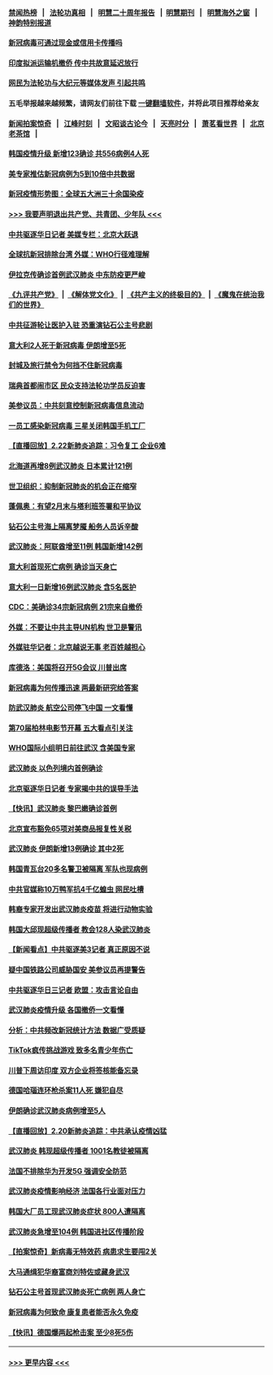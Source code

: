 #### [禁闻热榜](热点新闻.md?=0)  &nbsp;&nbsp;|&nbsp;&nbsp; [法轮功真相](https://github.com/gfw-breaker/truth/blob/master/README.md?=0) &nbsp;&nbsp;|&nbsp;&nbsp; [明慧二十周年报告](https://github.com/gfw-breaker/mh-reports/blob/master/README.md?=0) &nbsp;&nbsp;|&nbsp;&nbsp;[明慧期刊](https://github.com/gfw-breaker/mh-qikan) &nbsp;&nbsp;|&nbsp;&nbsp; [明慧海外之窗](https://github.com/gfw-breaker/mh-news/blob/master/README.md?=0) &nbsp;&nbsp;|&nbsp;&nbsp; [神韵特别报道](https://github.com/gfw-breaker/mh-news/blob/master/shenyun.md?=0)
#### [新冠病毒可通过现金或信用卡传播吗](../pages/nsc418/n11886629.md?t=02231931) 
#### [印度拟派运输机撤侨 传中共故意延迟放行](../pages/nsc418/n11889362.md?t=02231931) 
#### [网民为法轮功与大纪元等媒体发声 引起共鸣](../pages/nsc418/n11889143.md?t=02231931) 
#### 五毛举报越来越频繁，请网友们前往下载 [一键翻墙软件](https://github.com/gfw-breaker/ssr-accounts)，并将此项目推荐给亲友
#### [新闻拍案惊奇](https://github.com/gfw-breaker/banned-news/blob/master/pages/link4.md) &nbsp;&nbsp;|&nbsp;&nbsp; [江峰时刻](https://github.com/gfw-breaker/banned-news/blob/master/pages/link4.md) &nbsp;&nbsp;|&nbsp;&nbsp; [文昭谈古论今](https://github.com/gfw-breaker/banned-news/blob/master/pages/link4.md) &nbsp;&nbsp;|&nbsp;&nbsp; [天亮时分](https://github.com/gfw-breaker/banned-news/blob/master/pages/link4.md) &nbsp;&nbsp;|&nbsp;&nbsp; [萧茗看世界](https://github.com/gfw-breaker/banned-news/blob/master/pages/link4.md) &nbsp;&nbsp;|&nbsp;&nbsp; [北京老茶馆](https://github.com/gfw-breaker/banned-news/blob/master/pages/link4.md) &nbsp;&nbsp;|&nbsp;&nbsp; 
#### [韩国疫情升级 新增123确诊 共556病例4人死](../pages/nsc418/n11888882.md?t=02231931) 
#### [美专家推估新冠病例为5到10倍中共数据](../pages/nsc418/n11884404.md?t=02231931) 
#### [新冠疫情形势图：全球五大洲三十余国染疫](../pages/nsc418/n11888454.md?t=02231931) 
#### [>>> 我要声明退出共产党、共青团、少年队 <<<](https://github.com/begood0513/goodnews/blob/master/quit/letter.md) 
#### [中共驱逐华日记者 美媒专栏：北京大跃退](../pages/nsc418/n11888453.md?t=02231931) 
#### [全球抗新冠排除台湾 外媒：WHO行径难理解](../pages/nsc418/n11888248.md?t=02231931) 
#### [伊拉克传确诊首例武汉肺炎 中东防疫更严峻](../pages/nsc418/n11888333.md?t=02231931) 
#### [《九评共产党》](https://github.com/begood0513/9ping.md/blob/master/README.md) &nbsp;|&nbsp; [《解体党文化》](../../../../jtdwh.md/blob/master/README.md)  &nbsp;|&nbsp; [《共产主义的终极目的》](../../../../gczydzjmd.md/blob/master/README.md) &nbsp;|&nbsp; [《魔鬼在统治我们的世界》](../../../../mgztzwmdsj.md/blob/master/README.md) 
#### [中共征游轮让医护入驻 恐重演钻石公主号悲剧](../pages/nsc418/n11888077.md?t=02231931) 
#### [意大利2人死于新冠病毒 伊朗增至5死](../pages/nsc418/n11888083.md?t=02231931) 
#### [封城及旅行禁令为何挡不住新冠病毒](../pages/nsc418/n11888067.md?t=02231931) 
#### [瑞典首都闹市区 民众支持法轮功学员反迫害](../pages/nsc418/n11886192.md?t=02231931) 
#### [美参议员：中共刻意控制新冠病毒信息流动](../pages/nsc418/n11887949.md?t=02231931) 
#### [一员工感染新冠病毒 三星关闭韩国手机工厂](../pages/nsc418/n11887983.md?t=02231931) 
#### [【直播回放】2.22新肺炎追踪：习令复工 企业6难](../pages/nsc418/n11887888.md?t=02231931) 
#### [北海道再增8例武汉肺炎 日本累计121例](../pages/nsc418/n11887417.md?t=02231931) 
#### [世卫组织：抑制新冠肺炎的机会正在缩窄](../pages/nsc418/n11886977.md?t=02231931) 
#### [蓬佩奥：有望2月末与塔利班签署和平协议](../pages/nsc418/n11887248.md?t=02231931) 
#### [钻石公主号海上隔离梦魇 船务人员诉辛酸](../pages/nsc418/n11887145.md?t=02231931) 
#### [武汉肺炎：阿联酋增至11例 韩国新增142例](../pages/nsc418/n11887047.md?t=02231931) 
#### [意大利首现死亡病例 确诊当天身亡](../pages/nsc418/n11886856.md?t=02231931) 
#### [意大利一日新增16例武汉肺炎 含5名医护](../pages/nsc418/n11886558.md?t=02231931) 
#### [CDC：美确诊34宗新冠病例 21宗来自撤侨](../pages/nsc418/n11886795.md?t=02231931) 
#### [外媒：不要让中共主导UN机构 世卫是警讯](../pages/nsc418/n11886401.md?t=02231931) 
#### [外媒驻华记者：北京越说无事 老百姓越担心](../pages/nsc418/n11886604.md?t=02231931) 
#### [库德洛：美国将召开5G会议 川普出席](../pages/nsc418/n11886529.md?t=02231931) 
#### [新冠病毒为何传播迅速 两最新研究给答案](../pages/nsc418/n11886505.md?t=02231931) 
#### [防武汉肺炎 航空公司停飞中国 一文看懂](../pages/nsc418/n11866800.md?t=02231931) 
#### [第70届柏林电影节开幕 五大看点引关注](../pages/nsc418/n11886384.md?t=02231931) 
#### [WHO国际小组明日前往武汉 含美国专家](../pages/nsc418/n11886380.md?t=02231931) 
#### [武汉肺炎 以色列境内首例确诊](../pages/nsc418/n11886244.md?t=02231931) 
#### [北京驱逐华日记者 专家揭中共的误导手法](../pages/nsc418/n11886124.md?t=02231931) 
#### [【快讯】武汉肺炎 黎巴嫩确诊首例](../pages/nsc418/n11886151.md?t=02231931) 
#### [北京宣布豁免65项对美商品报复性关税](../pages/nsc418/n11885960.md?t=02231931) 
#### [武汉肺炎 伊朗新增13例确诊 其中2死](../pages/nsc418/n11885880.md?t=02231931) 
#### [韩国青瓦台20多名警卫被隔离 军队也现病例](../pages/nsc418/n11885612.md?t=02231931) 
#### [中共官媒称10万鸭军抗4千亿蝗虫 网民吐槽](../pages/nsc418/n11885738.md?t=02231931) 
#### [韩裔专家开发出武汉肺炎疫苗 将进行动物实验](../pages/nsc418/n11885726.md?t=02231931) 
#### [韩国大邱现超级传播者 教会128人染武汉肺炎](../pages/nsc418/n11885479.md?t=02231931) 
#### [【新闻看点】中共驱逐美3记者 真正原因不说](../pages/nsc418/n11883841.md?t=02231931) 
#### [疑中国铁路公司威胁国安 美参议员再提警告](../pages/nsc418/n11884300.md?t=02231931) 
#### [中共驱逐华日三记者 欧盟：攻击言论自由](../pages/nsc418/n11884179.md?t=02231931) 
#### [武汉肺炎疫情升级 各国撤侨一文看懂](../pages/nsc418/n11859313.md?t=02231931) 
#### [分析：中共频改新冠统计方法 数据广受质疑](../pages/nsc418/n11883875.md?t=02231931) 
#### [TikTok疯传挑战游戏 致多名青少年伤亡](../pages/nsc418/n11883598.md?t=02231931) 
#### [川普下周访印度 双方企业将签核能备忘录](../pages/nsc418/n11883604.md?t=02231931) 
#### [德国哈瑙连环枪杀案11人死 嫌犯自尽](../pages/nsc418/n11883151.md?t=02231931) 
#### [伊朗确诊武汉肺炎病例增至5人](../pages/nsc418/n11883308.md?t=02231931) 
#### [【直播回放】2.20新肺炎追踪：中共承认疫情凶猛](../pages/nsc418/n11883291.md?t=02231931) 
#### [武汉肺炎 韩现超级传播者 1001名教徒被隔离](../pages/nsc418/n11883162.md?t=02231931) 
#### [法国不排除华为开发5G 强调安全防范](../pages/nsc418/n11882964.md?t=02231931) 
#### [武汉肺炎疫情影响经济 法国各行业面对压力](../pages/nsc418/n11883033.md?t=02231931) 
#### [韩国大厂员工现武汉肺炎症状 800人遭隔离](../pages/nsc418/n11882849.md?t=02231931) 
#### [武汉肺炎急增至104例 韩国进社区传播阶段](../pages/nsc418/n11882544.md?t=02231931) 
#### [【拍案惊奇】新病毒无特效药 病患求生要闯2关](../pages/nsc418/n11881829.md?t=02231931) 
#### [大马通缉犯华裔富商刘特佐或藏身武汉](../pages/nsc418/n11882264.md?t=02231931) 
#### [钻石公主号首现武汉肺炎死亡病例 两人身亡](../pages/nsc418/n11882013.md?t=02231931) 
#### [新冠病毒为何致命 康复患者能否永久免疫](../pages/nsc418/n11881488.md?t=02231931) 
#### [【快讯】德国爆两起枪击案 至少8死5伤](../pages/nsc418/n11881802.md?t=02231931) 

----
#### [ >>> 更早内容 <<< ](../indexes/nsc418-earlier.md)
